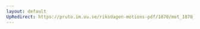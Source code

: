 ```yaml
---
layout: default
UpRedirect: https://pruto.im.uu.se/riksdagen-motions-pdf/1870/mot_1870__fk__2/mot_1870__fk__2-004.pdf
---
```

